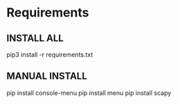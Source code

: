 # Requirements

## INSTALL ALL
pip3 install -r requirements.txt

## MANUAL INSTALL
pip install console-menu
pip install menu
pip install scapy

